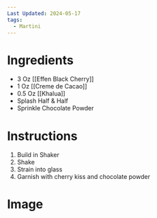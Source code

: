 ```yaml
---
Last Updated: 2024-05-17
tags:
  - Martini
---
```


# Ingredients
- 3 Oz [[Effen Black Cherry]]
- 1 Oz [[Creme de Cacao]]
- 0.5 Oz [[Khalua]]
- Splash Half & Half
- Sprinkle Chocolate Powder

# Instructions
1. Build in Shaker
2. Shake
3. Strain into glass
4. Garnish with cherry kiss and chocolate powder

# Image
